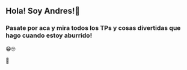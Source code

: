 ## Hola! Soy Andres!👋
### Pasate por aca y mira todos los TPs y cosas divertidas que hago cuando estoy aburrido! 
😁🤓


👊
